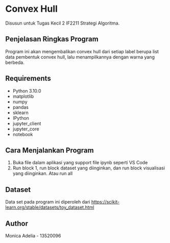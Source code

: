 # Convex Hull
Disusun untuk Tugas Kecil 2 IF2211 Strategi Algoritma.

## Penjelasan Ringkas Program
Program ini akan mengembalikan convex hull dari setiap label berupa list data pembentuk convex hull, lalu menampilkannya dengan warna yang berbeda. 

## Requirements
- Python 3.10.0
- matplotlib
- numpy
- pandas
- sklearn
- IPython
- jupyter_client
- jupyter_core
- notebook

## Cara Menjalankan Program
1. Buka file dalam aplikasi yang support file ipynb seperti VS Code
2. Run block 1, run block dataset yang diinginkan, dan run block visualisasi yang diinginkan. Atau run all

## Dataset
Data set pada program ini diperoleh dari https://scikit-learn.org/stable/datasets/toy_dataset.html

## Author
Monica Adelia - 13520096